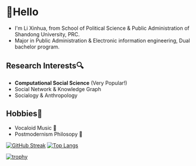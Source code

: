 # 👋Hello

- I'm Li Xinhua, from School of Political Science & Public Administration of Shandong University, PRC.
- Major in Public Administration & Electronic information engineering, Dual bachelor program.

## Research Interests🔍

- **Computational Social Science** (Very Popular!)
- Social Network & Knowledge Graph
- Socialogy & Anthropology

## Hobbies🎈

- Vocaloid Music 🎼
- Postmodernism Philosopy 🤖

[![GitHub Streak](https://github-readme-streak-stats.herokuapp.com/?user=Larrtroffen)](https://git.io/streak-stats)
[![Top Langs](https://github-readme-stats.vercel.app/api/top-langs/?username=Larrtroffen&layout=compact)](https://github.com/anuraghazra/github-readme-stats)

[![trophy](https://github-profile-trophy.vercel.app/?username=Larrtroffen)](https://github.com/ryo-ma/github-profile-trophy)

